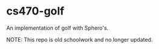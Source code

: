 # cs470-golf
An implementation of golf with Sphero's.

NOTE: This repo is old schoolwork and no longer updated. 
